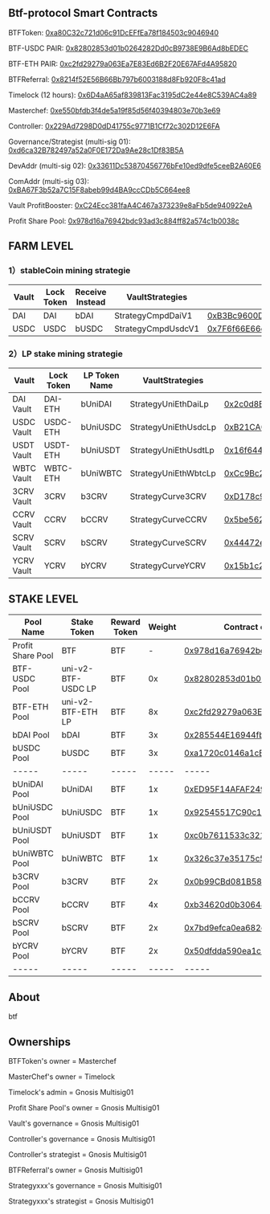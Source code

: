 ## Btf-protocol Smart Contracts
BTFToken: [0xa80C32c721d06c91DcEFfEa78f184503c9046940](https://etherscan.io/address/0xa80C32c721d06c91DcEFfEa78f184503c9046940)

BTF-USDC PAIR: [0x82802853d01b0264282Dd0cB9738E9B6Ad8bEDEC](https://etherscan.io/address/0x82802853d01b0264282Dd0cB9738E9B6Ad8bEDEC)

BTF-ETH PAIR: [0xc2fd29279a063Ea7E83Ed6B2F20E67AFd4A95820](https://etherscan.io/address/0xc2fd29279a063Ea7E83Ed6B2F20E67AFd4A95820)

BTFReferral: [0x8214f52E56B66Bb797b6003188d8Fb920F8c41ad](https://etherscan.io/address/0x8214f52E56B66Bb797b6003188d8Fb920F8c41ad)

Timelock (12 hours): [0x6D4aA65af839813Fac3195dC2e44e8C539AC4a89](https://etherscan.io/address/0x6D4aA65af839813Fac3195dC2e44e8C539AC4a89)

Masterchef: [0xe550bfdb3f4de5a19f85d56f40394803e70b3e69](https://etherscan.io/address/0xe550bfdb3f4de5a19f85d56f40394803e70b3e69)

Controller: [0x229Ad7298D0dD41755c9771B1Cf72c302D12E6FA](https://etherscan.io/address/0x229Ad7298D0dD41755c9771B1Cf72c302D12E6FA)

Governance/Strategist (multi-sig 01): [0xd6ca32B782497a52a0F0E172Da9Ae28c1Df83B5A](https://etherscan.io/address/0xd6ca32B782497a52a0F0E172Da9Ae28c1Df83B5A)

DevAddr (multi-sig 02): [0x33611Dc53870456776bFe10ed9dfe5ceeB2A60E6](https://etherscan.io/address/0x33611Dc53870456776bFe10ed9dfe5ceeB2A60E6)

ComAddr (multi-sig 03): [0xBA67F3b52a7C15F8abeb99d4BA9ccCDb5C664ee8](https://etherscan.io/address/0xBA67F3b52a7C15F8abeb99d4BA9ccCDb5C664ee8)

Vault ProfitBooster: [0xC24Ecc381faA4C467a373239e8aFb5de940922eA](https://etherscan.io/address/0xC24Ecc381faA4C467a373239e8aFb5de940922eA)

Profit Share Pool: [0x978d16a76942bdc93ad3c884ff82a574c1b0038c](https://etherscan.io/address/0x978d16a76942bdc93ad3c884ff82a574c1b0038c)


## FARM LEVEL

### 1）stableCoin mining strategie
| Vault  |  Lock Token | Receive Instead | VaultStrategies  | Vault Contract Address | controller |
|  ----  |  ----  | ----  |  ----  |  ----  |  ----  |
| DAI   | DAI   | bDAI   |  StrategyCmpdDaiV1 |  [0xB3Bc9600D1a4238193382Bb762f1d1f68f687DcD](https://etherscan.io/address/0xB3Bc9600D1a4238193382Bb762f1d1f68f687DcD)  | [Controller](https://etherscan.io/address/0x229Ad7298D0dD41755c9771B1Cf72c302D12E6FA)|
| USDC  | USDC  | bUSDC  |  StrategyCmpdUsdcV1 |  [0x7F6f66E66c5728dd2B53c642C78c009A80110f09](https://etherscan.io/address/0x7F6f66E66c5728dd2B53c642C78c009A80110f09)  | [Controller](https://etherscan.io/address/0x229Ad7298D0dD41755c9771B1Cf72c302D12E6FA)|

### 2）LP stake mining strategie
| Vault  |  Lock Token | LP Token Name | VaultStrategies  | Vault Contract Address | controller |
| ----  |  ----       | ----      |  ----  |  ----  |  ----  |
| DAI Vault   | DAI-ETH     | bUniDAI   |  StrategyUniEthDaiLp  |  [0x2c0d8B83B95A7CD809b2615bB76DcBecF8dBaAC8](https://etherscan.io/address/0x2c0d8B83B95A7CD809b2615bB76DcBecF8dBaAC8)  | [Controller](https://etherscan.io/address/0x229Ad7298D0dD41755c9771B1Cf72c302D12E6FA)|
| USDC Vault  | USDC-ETH    | bUniUSDC  |  StrategyUniEthUsdcLp |  [0xB21CA0E0628356a326787616D8D62C2188BFF445](https://etherscan.io/address/0xB21CA0E0628356a326787616D8D62C2188BFF445)  | [Controller](https://etherscan.io/address/0x229Ad7298D0dD41755c9771B1Cf72c302D12E6FA)|
| USDT Vault  | USDT-ETH    | bUniUSDT  |  StrategyUniEthUsdtLp |  [0x16f644Df844F95F21B445D9f38379F6E38118621](https://etherscan.io/address/0x16f644Df844F95F21B445D9f38379F6E38118621)  | [Controller](https://etherscan.io/address/0x229Ad7298D0dD41755c9771B1Cf72c302D12E6FA)|
| WBTC Vault  | WBTC-ETH    | bUniWBTC  |  StrategyUniEthWbtcLp |  [0xCc9Bc2E388FFC79Ea0FEC84F8e857b968F6Ed0ee](https://etherscan.io/address/0xCc9Bc2E388FFC79Ea0FEC84F8e857b968F6Ed0ee)  | [Controller](https://etherscan.io/address/0x229Ad7298D0dD41755c9771B1Cf72c302D12E6FA)|
| 3CRV Vault  | 3CRV    | b3CRV  |  StrategyCurve3CRV |  [0xD178c9099731aA3CD60804ce889eDe34da8310de](https://etherscan.io/address/0xD178c9099731aA3CD60804ce889eDe34da8310de)  | [Controller](https://etherscan.io/address/0x229Ad7298D0dD41755c9771B1Cf72c302D12E6FA)|
| CCRV Vault  | CCRV    | bCCRV  |  StrategyCurveCCRV |  [0x5be5620dfb655a85262ab2b8700fe2085530f49f](https://etherscan.io/address/0x5be5620dfb655a85262ab2b8700fe2085530f49f)  | [Controller](https://etherscan.io/address/0x229Ad7298D0dD41755c9771B1Cf72c302D12E6FA)|
| SCRV Vault  | SCRV    | bSCRV  |  StrategyCurveSCRV |  [0x44472e63c7c17761806da1ee07e3abe1937b1961](https://etherscan.io/address/0x44472e63c7c17761806da1ee07e3abe1937b1961)  | [Controller](https://etherscan.io/address/0x229Ad7298D0dD41755c9771B1Cf72c302D12E6FA)|
| YCRV Vault  | YCRV    | bYCRV  |  StrategyCurveYCRV |  [0x15b1c273732734a93e4e233f6dfce4b64ca325f3](https://etherscan.io/address/0x15b1c273732734a93e4e233f6dfce4b64ca325f3)  | [Controller](https://etherscan.io/address/0x229Ad7298D0dD41755c9771B1Cf72c302D12E6FA)|



## STAKE LEVEL
|  Pool Name | Stake Token | Reward Token | Weight |  Contract of Staking Token Contract  |
|  ----       | ----   |  ----  |  ----  | ----  |
| Profit Share Pool  | BTF | BTF |  -|  [0x978d16a76942bdc93ad3c884ff82a574c1b0038c](https://etherscan.io/address/0x978d16a76942bdc93ad3c884ff82a574c1b0038c) |
| BTF-USDC Pool  | uni-v2-BTF-USDC LP | BTF | 0x|  [0x82802853d01b0264282Dd0cB9738E9B6Ad8bEDEC](https://etherscan.io/address/0x82802853d01b0264282Dd0cB9738E9B6Ad8bEDEC)|
| BTF-ETH Pool  | uni-v2-BTF-ETH LP | BTF |  8x|  [0xc2fd29279a063Ea7E83Ed6B2F20E67AFd4A95820](https://etherscan.io/address/0xc2fd29279a063Ea7E83Ed6B2F20E67AFd4A95820) |
| bDAI Pool   | bDAI   | BTF |  3x |  [0x285544E16944fb2d24Ae1d83e6111D33d2eC1C80](https://etherscan.io/address/0x285544E16944fb2d24Ae1d83e6111D33d2eC1C80) |
| bUSDC Pool  | bUSDC  | BTF |  3x |  [0xa1720c0146a1cEC87B6A99cdEB7FF47145ed4f84](https://etherscan.io/address/0xa1720c0146a1cEC87B6A99cdEB7FF47145ed4f84) |
| -----  | -----   | ----- |  ----- | ----- | 
| bUniDAI Pool  | bUniDAI | BTF |  1x |  [0xED95F14AFAF2495D3096DC26De825bC7CBcc6abC](https://etherscan.io/address/0xED95F14AFAF2495D3096DC26De825bC7CBcc6abC) |
| bUniUSDC Pool  | bUniUSDC | BTF |  1x |  [0x92545517C90c10FB36cA4Ec23590413106105bf4](https://etherscan.io/address/0x92545517C90c10FB36cA4Ec23590413106105bf4) |
| bUniUSDT Pool  | bUniUSDT | BTF |  1x |  [0xc0b7611533c32182D06837fDeab2778B3952a2c4](https://etherscan.io/address/0xc0b7611533c32182D06837fDeab2778B3952a2c4) |
| bUniWBTC Pool  | bUniWBTC | BTF |  1x|  [0x326c37e35175c5869afF0730a617aaCC95dE595F](https://etherscan.io/address/0x326c37e35175c5869afF0730a617aaCC95dE595F) |
| b3CRV Pool  | b3CRV | BTF |  2x|  [0x0b99CBd081B588bB75D7388Ab07bdE31Afb018f1](https://etherscan.io/address/0x0b99CBd081B588bB75D7388Ab07bdE31Afb018f1) |
| bCCRV Pool  | bCCRV | BTF |  4x|  [0xb34620d0b30648c9597799193e2265bee04606a8](https://etherscan.io/address/0xb34620d0b30648c9597799193e2265bee04606a8) |
| bSCRV Pool  | bSCRV | BTF |  2x|  [0x7bd9efca0ea682cc455456dc6ea9f1774a7667c9](https://etherscan.io/address/0x7bd9efca0ea682cc455456dc6ea9f1774a7667c9) |
| bYCRV Pool  | bYCRV | BTF |  2x|  [0x50dfdda590ea1c38a6f041a4f383818c9caf3b16](https://etherscan.io/address/0x50dfdda590ea1c38a6f041a4f383818c9caf3b16) |
| -----  | -----   | ----- |  ----- | ----- |

## About
btf

## Ownerships

BTFToken's owner = Masterchef

MasterChef's owner = Timelock

Timelock's admin = Gnosis Multisig01

Profit Share Pool's owner = Gnosis Multisig01

Vault's governance = Gnosis Multisig01

Controller's governance = Gnosis Multisig01

Controller's strategist = Gnosis Multisig01

BTFReferral's owner = Gnosis Multisig01

Strategyxxx's governance = Gnosis Multisig01

Strategyxxx's strategist = Gnosis Multisig01
